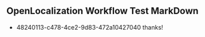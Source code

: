 ## OpenLocalization Workflow Test MarkDown
* 48240113-c478-4ce2-9d83-472a10427040 
thanks!<!--HONumber=Mar16_HO4-->
